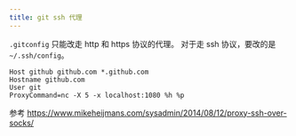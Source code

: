 ```yaml
---
title: git ssh 代理
---
```



`.gitconfig` 只能改走 http 和 https 协议的代理。
对于走 ssh 协议，要改的是 `~/.ssh/config`。

```
Host github github.com *.github.com
Hostname github.com
User git
ProxyCommand=nc -X 5 -x localhost:1080 %h %p
```

参考 https://www.mikeheijmans.com/sysadmin/2014/08/12/proxy-ssh-over-socks/
